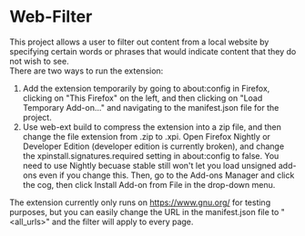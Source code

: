 # Web-Filter

This project allows a user to filter out content from a local website by specifying certain words or phrases that would indicate content that they do not wish to see.    
There are two ways to run the extension:    
1. Add the extension temporarily by going to about:config in Firefox, clicking on "This Firefox" on the left, and then clicking on "Load Temporary Add-on..." and navigating to the manifest.json file for the project.    
2. Use web-ext build to compress the extension into a zip file, and then change the file extension from .zip to .xpi. Open Firefox Nightly or Developer Edition (developer edition is currently broken), and change the xpinstall.signatures.required setting in about:config to false. You need to use Nightly becuase stable still won't let you load unsigned add-ons even if you change this. Then, go to the Add-ons Manager and click the cog, then click Install Add-on from File in the drop-down menu.

The extension currently only runs on https://www.gnu.org/ for testing purposes, but you can easily change the URL in the manifest.json file to "<all_urls>" and the filter will apply to every page.

